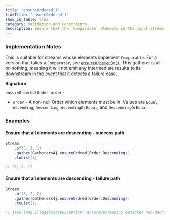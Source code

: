 ```yaml
---
title: "ensureOrdered()"
linkTitle: "ensureOrdered()"
show_in_table: true
category: Validation and Constraints
description: Ensure that the `Comparable` elements in the input stream are in the order specified, and fail exceptionally if they are not.
---
```


### Implementation Notes
This is suitable for streams whose elements implement `Comparable`. For a version that takes a `Comparator`, see [`ensureOrderedBy()`](/gatherers4j/gatherers/validation-and-constraints/ensureorderedby/).
This gatherer is all-or-nothing, meaning it will not emit any intermediate results to its downstream in the event that it detects a failure case.

**Signature**

`ensureOrdered(Order order)`
* `order` - A non-null Order which elements must be in. Values are `Equal`, `Ascending`, `Descending`, `AscendingOrEqual`, and `DescendingOrEqual`

### Examples

#### Ensure that all elements are descending - success path

```java
Stream
    .of(3, 2, 1)
    .gather(Gatherers4j.ensureOrdred(Order.Descending))
    .toList();

// [3, 2, 1]
```

#### Ensure that all elements are descending - failure path

```java
Stream
    .of(3, 2, 2)
    .gather(Gatherers4j.ensureOrdred(Order.Descending))
    .toList();

// java.lang.IllegalStateException: ensureDecreasing detected non-decreasing element
```
